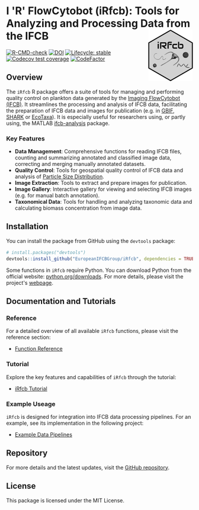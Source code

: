 # I 'R' FlowCytobot (iRfcb): Tools for Analyzing and Processing Data from the IFCB <a href="https://europeanifcbgroup.github.io/iRfcb/"><img src="man/figures/logo.png" align="right" height="139" alt="iRfcb website" /></a>

[![R-CMD-check](https://github.com/EuropeanIFCBGroup/iRfcb/actions/workflows/r-cmd-check.yml/badge.svg?event=push)](https://github.com/EuropeanIFCBGroup/iRfcb/actions/workflows/r-cmd-check.yml)
[![DOI](https://zenodo.org/badge/DOI/10.5281/zenodo.12533225.svg)](https://doi.org/10.5281/zenodo.12533225)
[![Lifecycle: stable](https://img.shields.io/badge/lifecycle-stable-brightgreen.svg)](https://lifecycle.r-lib.org/articles/stages.html#stable)
[![Codecov test coverage](https://codecov.io/gh/EuropeanIFCBGroup/iRfcb/branch/main/graph/badge.svg)](https://app.codecov.io/gh/EuropeanIFCBGroup/iRfcb?branch=main)
[![CodeFactor](https://www.codefactor.io/repository/github/europeanifcbgroup/irfcb/badge)](https://www.codefactor.io/repository/github/europeanifcbgroup/irfcb)

## Overview

The `iRfcb` R package offers a suite of tools for managing and performing quality control on plankton data generated by the [Imaging FlowCytobot (IFCB)](https://mclanelabs.com/imaging-flowcytobot/). It streamlines the processing and analysis of IFCB data, facilitating the preparation of IFCB data and images for publication (e.g. in [GBIF](https://www.gbif.org/ipt), [SHARK](https://sharkweb.smhi.se/) or [EcoTaxa](https://ecotaxa.obs-vlfr.fr)). It is especially useful for researchers using, or partly using, the MATLAB [ifcb-analysis](https://github.com/hsosik/ifcb-analysis) package.

### Key Features

- **Data Management**: Comprehensive functions for reading IFCB files, counting and summarizing annotated and classified image data, correcting and merging manually annotated datasets.
- **Quality Control**: Tools for geospatial quality control of IFCB data and analysis of [Particle Size Distribution](https://github.com/kudelalab/PSD).
- **Image Extraction**: Tools to extract and prepare images for publication.
- **Image Gallery**: Interactive gallery for viewing and selecting IFCB images (e.g. for manual batch annotation).
- **Taxonomical Data**: Tools for handling and analyzing taxonomic data and calculating biomass concentration from image data.

## Installation

You can install the package from GitHub using the `devtools` package:

```r
# install.packages("devtools")
devtools::install_github("EuropeanIFCBGroup/iRfcb", dependencies = TRUE)
```

Some functions in `iRfcb` require Python. You can download Python from the official website: [python.org/downloads](https://www.python.org/downloads/). For more details, please visit the project's [webpage](https://europeanifcbgroup.github.io/iRfcb/).

## Documentation and Tutorials

### Reference

For a detailed overview of all available `iRfcb` functions, please visit the reference section:

- [Function Reference](https://europeanifcbgroup.github.io/iRfcb/reference/index.html)

### Tutorial

Explore the key features and capabilities of `iRfcb` through the tutorial:

- [iRfcb Tutorial](https://europeanifcbgroup.github.io/iRfcb/articles/tutorial.html)

### Example Useage

`iRfcb` is designed for integration into IFCB data processing pipelines. For an example, see its implementation in the following project:

- [Example Data Pipelines](https://github.com/nodc-sweden/ifcb-data-pipeline)

## Repository

For more details and the latest updates, visit the [GitHub repository](https://github.com/EuropeanIFCBGroup/iRfcb).

## License

This package is licensed under the MIT License.
